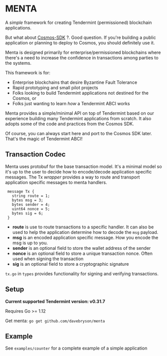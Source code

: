 # MENTA
A *simple* framework for creating Tendermint (permissioned) blockchain applications. 

But what about [Cosmos-SDK](https://github.com/cosmos/cosmos-sdk) ?.  Good question. If you're building a public application or planning to deploy to Cosmos, you should definitely use it. 

Menta is designed primarily for enterprise/permissioned blockchains where there's a need to increase the confidence in transactions among parties to the systems.

This framework is for:
* Enterprise blockchains that desire Byzantine Fault Tolerance 
* Rapid prototyping and small pilot projects  
* Folks looking to build Tendermint applications not destined for the Cosmos, or 
* Folks just wanting to learn *how* a Tendermint ABCI works

Menta provides a simple/minimal API on top of Tendermint based on our experience building many Tendermint applications from scratch. It also adopts some of the code and practices from the Cosmos SDK.

Of course, you can always start here and port to the Cosmos SDK later. That's the magic of Tendermint ABCI!

## Transaction Codec
Menta uses protobuf for the base transaction model. It's a minimal model so it's up to the user to decide how to encode/decode application specific messages. The Tx *wrapper* provides a way to route 
and transport application specific messages to menta handlers.

```
 message Tx {
   string route = 1;
   bytes msg = 3;
   bytes sender = 4;
   uint64 nonce = 5;
   bytes sig = 6;
 }
```

* **route** is use to route transactions to a specific handler. It can also be used to help the application determine how to decode the `msg` payload.
* **msg** is an encoded application specific message.  How you encode the msg is up to you.
* **sender** is an optional field to store the wallet address of the sender
* **nonce** is an optional field to store a unique transaction nonce. Often used when signing the transaction
* **sig** is an optional field to store a cryptographic signature

`tx.go` in `types` provides functionality for signing and verifying transactions.

## Setup
**Current supported Tendermint version: v0.31.7**

Requires Go >= 1.12

Get menta: `go get github.com/davebryson/menta`

## Example
See `examples/counter` for a complete example of a simple application
